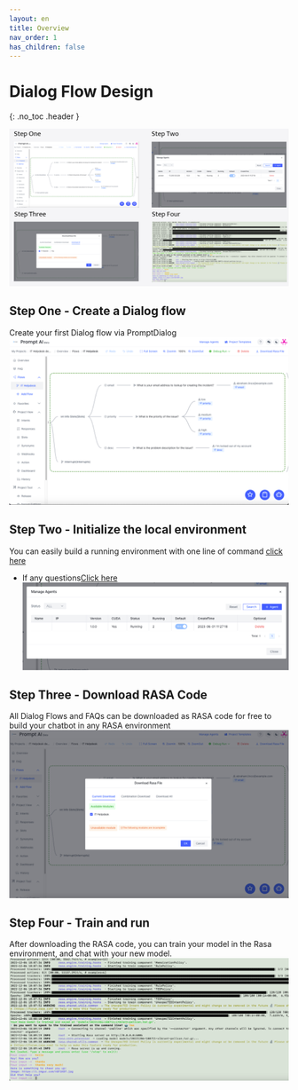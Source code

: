 ```yaml
---
layout: en
title: Overview
nav_order: 1
has_children: false
---
```

# Dialog Flow Design
{: .no_toc .header }

![01-overview.png](/assets/images/overview/01-overview.png)

## Step One - Create a Dialog flow
Create your first Dialog flow via PromptDialog
![02-overview.png](/assets/images/overview/02-overview.png)

## Step Two - Initialize the local environment
You can easily build a running environment with one line of command [click here](/docs/local_running_env)

- If any questions[Click here](/docs/common_questions/install_questions)
![03-overview.png](/assets/images/overview/03-overview.png)

## Step Three - Download RASA Code
All Dialog Flows and FAQs can be downloaded as RASA code for free to build your chatbot in any RASA environment
![04-overview.png](/assets/images/overview/04-overview.png)

## Step Four - Train and run
After downloading the RASA code, you can train your model in the Rasa environment, and chat with your new model.
![05-overview.png](/assets/images/overview/05-overview.png)